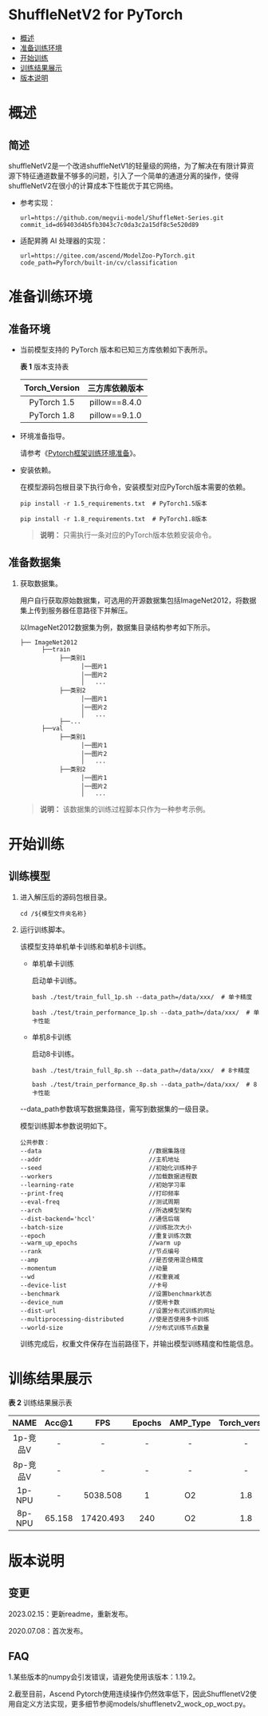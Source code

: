 # ShuffleNetV2 for PyTorch

-   [概述](#概述)
-   [准备训练环境](#准备训练环境)
-   [开始训练](#开始训练)
-   [训练结果展示](#训练结果展示)
-   [版本说明](#版本说明)

# 概述

## 简述
shuffleNetV2是一个改进shuffleNetV1的轻量级的网络，为了解决在有限计算资源下特征通道数量不够多的问题，引入了一个简单的通道分离的操作，使得shuffleNetV2在很小的计算成本下性能优于其它网络。

- 参考实现：

  ```
  url=https://github.com/megvii-model/ShuffleNet-Series.git
  commit_id=d69403d4b5fb3043c7c0da3c2a15df8c5e520d89
  ```

- 适配昇腾 AI 处理器的实现：

  ```
  url=https://gitee.com/ascend/ModelZoo-PyTorch.git
  code_path=PyTorch/built-in/cv/classification
  ```

# 准备训练环境

## 准备环境

- 当前模型支持的 PyTorch 版本和已知三方库依赖如下表所示。

  **表 1**  版本支持表

  | Torch_Version      | 三方库依赖版本                                 |
  | :--------: | :----------------------------------------------------------: |
  | PyTorch 1.5 | pillow==8.4.0 |
  | PyTorch 1.8 | pillow==9.1.0 |
  
- 环境准备指导。

  请参考《[Pytorch框架训练环境准备](https://www.hiascend.com/document/detail/zh/ModelZoo/pytorchframework/ptes)》。
  
- 安装依赖。

  在模型源码包根目录下执行命令，安装模型对应PyTorch版本需要的依赖。
  ```
  pip install -r 1.5_requirements.txt  # PyTorch1.5版本
  
  pip install -r 1.8_requirements.txt  # PyTorch1.8版本
  ```
  > **说明：** 
  >只需执行一条对应的PyTorch版本依赖安装命令。


## 准备数据集

1. 获取数据集。

   用户自行获取原始数据集，可选用的开源数据集包括ImageNet2012，将数据集上传到服务器任意路径下并解压。

   以ImageNet2012数据集为例，数据集目录结构参考如下所示。

   ```
   ├── ImageNet2012
         ├──train
              ├──类别1
                    │──图片1
                    │──图片2
                    │   ...       
              ├──类别2
                    │──图片1
                    │──图片2
                    │   ...   
              ├──...                     
         ├──val  
              ├──类别1
                    │──图片1
                    │──图片2
                    │   ...       
              ├──类别2
                    │──图片1
                    │──图片2
                    │   ...              
   ```

   > **说明：** 
   > 该数据集的训练过程脚本只作为一种参考示例。

# 开始训练

## 训练模型

1. 进入解压后的源码包根目录。

   ```
   cd /${模型文件夹名称} 
   ```

2. 运行训练脚本。

   该模型支持单机单卡训练和单机8卡训练。

   - 单机单卡训练

     启动单卡训练。

     ```
     bash ./test/train_full_1p.sh --data_path=/data/xxx/  # 单卡精度
     
     bash ./test/train_performance_1p.sh --data_path=/data/xxx/  # 单卡性能
     ```

   - 单机8卡训练

     启动8卡训练。

     ```
     bash ./test/train_full_8p.sh --data_path=/data/xxx/  # 8卡精度
     
     bash ./test/train_performance_8p.sh --data_path=/data/xxx/  # 8卡性能
     ```

   --data_path参数填写数据集路径，需写到数据集的一级目录。

   模型训练脚本参数说明如下。

   ```
   公共参数：
   --data                              //数据集路径
   --addr                              //主机地址
   --seed                              //初始化训练种子
   --workers                           //加载数据进程数    
   --learning-rate                     //初始学习率 
   --print-freq                        //打印频率
   --eval-freq                         //测试周期
   --arch                              //所选模型架构
   --dist-backend='hccl'               //通信后端
   --batch-size                        //训练批次大小
   --epoch                             //重复训练次数
   --warm_up_epochs                    //warm up
   --rank                              //节点编号
   --amp                               //是否使用混合精度
   --momentum                          //动量
   --wd                                //权重衰减
   --device-list                       //卡号
   --benchmark                         //设置benchmark状态
   --device_num                        //使用卡数
   --dist-url                          //设置分布式训练的网址
   --multiprocessing-distributed       //使是否使用多卡训练
   --world-size                        //分布式训练节点数量
   ```
   
   训练完成后，权重文件保存在当前路径下，并输出模型训练精度和性能信息。

# 训练结果展示

**表 2**  训练结果展示表

| NAME    | Acc@1  | FPS     | Epochs | AMP_Type | Torch_version |
| :-----: | :----: | :-----: | :----: | :------: | :-----------: |
| 1p-竞品V | -      | -       | -      | -        | -             |
| 8p-竞品V | -      | -       | -      | -        | -             |
| 1p-NPU  | -      | 5038.508 | 1      | O2       | 1.8           |
| 8p-NPU  | 65.158 | 17420.493 | 240    | O2       | 1.8           |

# 版本说明

## 变更

2023.02.15：更新readme，重新发布。

2020.07.08：首次发布。

## FAQ

1.某些版本的numpy会引发错误，请避免使用该版本：1.19.2。

2.截至目前，Ascend Pytorch使用连续操作仍然效率低下，因此ShufflenetV2使用自定义方法实现，更多细节参阅models/shufflenetv2_wock_op_woct.py。